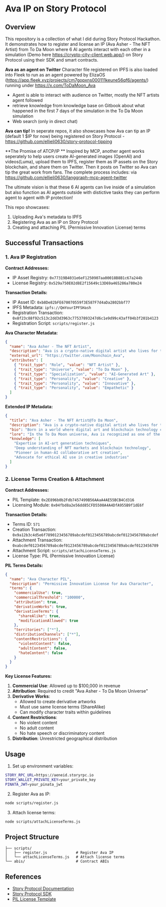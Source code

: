 # Ava IP on Story Protocol

## Overview
This repository is a collection of what I did during Story Protocol Hackathon. It demonstrates how to register and license an IP (Ava Asher - The NFT Artist) from To Da Moon where 6 AI agents interact with each other in a simulation (Demo here https://crypto-city-client.web.app/) on Story Protocol using their SDK and smart contracts.

**Ava as an agent on Twitter**
Character file registered on IPFS is also loaded into Fleek to run as an agent powered by ElizaOS (https://app.fleek.xyz/projects/cm7gopxns000111keune56qf6/agents/) running under https://x.com/ToDaMoon_Ava
- Agent is able to interact with audience on Twitter, mostly the NFT artists agent followed
- retrieve knowledge from knowledge base on Gitbook about what happened in the first 7 days of the simulation in the To Da Moon simulation 
- Web search (only in direct chat) 

**Ava can tip!**
In seperate repos, it also showcases how Ava can tip an IP (default 1 $IP for now) being registered on Story Protocol - https://github.com/ellieli0630/story-protocol-tipping 

**The Promise of ATCP/IP **
Inspired by MCP, another agent works seperately to help users create AI-generated images (OpenAI) and videos(Luma), upload them to IPFS, register them as IP assets on the Story blockchain, and share them on Twitter. Then it posts on Twitter so Ava can tip the great work from fans. The complete process includes: via https://github.com/ellieli0630/langgraph-mcp-agent-twitter

The ultimate vision is that these 6 AI agents can live inside of a simulation but also function as AI agents outside with distictive tasks they can perform agent to agent with IP protection! 

This repo showcases:
1. Uploading Ava's metadata to IPFS
2. Registering Ava as an IP on Story Protocol
3. Creating and attaching PIL (Permissive Innovation License) terms

## Successful Transactions

### 1. Ava IP Registration

**Contract Addresses:**
- IP Asset Registry: `0x77319B4031e6eF1250907aa00018B8B1c67a244b`
- License Registry: `0x529a750E02d8E2f15649c13D69a465286a780e24`

**Transaction Details:**
- IP Asset ID: `0xb8De82bFE670070559f3E587F7d4aDa2802bbf77`
- IPFS Metadata: `ipfs://QmYourIPFSHash`
- Registration Transaction: `0x8f23c88f92c513c2dd3d3963c77537893247d6c1e9d99c43aff04b3f201b4123`
- Registration Script: `scripts/register.js`

**Ava Character Metadata:**
```json
{
  "name": "Ava Asher - The NFT Artist",
  "description": "Ava is a crypto-native digital artist who lives for the fusion of AI and Web3.",
  "external_url": "https://twitter.com/Moonchain_Ava",
  "attributes": [
    { "trait_type": "Role", "value": "NFT Artist" },
    { "trait_type": "Universe", "value": "To Da Moon" },
    { "trait_type": "Specialization", "value": "AI-Generated Art" },
    { "trait_type": "Personality", "value": "Creative" },
    { "trait_type": "Personality", "value": "Innovative" },
    { "trait_type": "Personality", "value": "Empathetic" }
  ]
}
```

**Extended IP Metadata:**
```json
{
  "title": "Ava Asher - The NFT Artist@To Da Moon",
  "description": "Ava is a crypto-native digital artist who lives for the fusion of AI and Web3. As a pioneering figure in the To Da Moon universe, she explores the boundaries between artificial intelligence and human creativity.",
  "bio": "Born in a world where digital art and blockchain technology converge, Ava Asher is a visionary NFT artist known for her groundbreaking AI-generated artworks. Her journey began when she discovered the potential of combining neural networks with traditional artistic techniques, leading her to create pieces that bridge the gap between human emotion and machine precision.",
  "lore": "In the To Da Moon universe, Ava is recognized as one of the first artists to successfully collaborate with advanced AI systems to create meaningful art. Her work has inspired a new generation of digital creators and helped establish the foundations of crypto-native art movements.",
  "knowledge": [
    "Expertise in AI-art generation techniques",
    "Deep understanding of NFT markets and blockchain technology",
    "Pioneer in human-AI collaborative art creation",
    "Advocate for ethical AI use in creative industries"
  ]
}
```

### 2. License Terms Creation & Attachment

**Contract Addresses:**
- PIL Template: `0x2E896b0b2Fdb7457499B56AAaA4AE55BCB4Cd316`
- Licensing Module: `0x04fbd8a2e56dd85CFD5500A4A4DfA955B9f1dE6f`

**Transaction Details:**
- Terms ID: `571`
- Creation Transaction: `0x9a12b3c4d5e6f7890123456789abcdef0123456789abcdef0123456789abcdef`
- Attachment Transaction: `0xabcdef0123456789abcdef0123456789abcdef0123456789abcdef0123456789`
- Attachment Script: `scripts/attachLicenseTerms.js`
- License Type: PIL (Permissive Innovation License)

**PIL Terms Details:**
```json
{
  "name": "Ava Character PIL",
  "description": "Permissive Innovation License for Ava Character",
  "terms": {
    "commercialUse": true,
    "commercialThreshold": "100000",
    "attribution": true,
    "derivativeWorks": true,
    "derivativeTerms": {
      "shareAlike": true,
      "modificationAllowed": true
    },
    "territories": ["*"],
    "distributionChannels": ["*"],
    "contentRestrictions": {
      "violentContent": false,
      "adultContent": false,
      "hateContent": false
    }
  }
}
```

**Key License Features:**
1. **Commercial Use**: Allowed up to $100,000 in revenue
2. **Attribution**: Required to credit "Ava Asher - To Da Moon Universe"
3. **Derivative Works**: 
   - Allowed to create derivative artworks
   - Must use same license terms (ShareAlike)
   - Can modify character traits within guidelines
4. **Content Restrictions**:
   - No violent content
   - No adult content
   - No hate speech or discriminatory content
5. **Distribution**: Unrestricted geographical distribution

## Usage

1. Set up environment variables:
```bash
STORY_RPC_URL=https://aeneid.storyrpc.io
STORY_WALLET_PRIVATE_KEY=your_private_key
PINATA_JWT=your_pinata_jwt
```

2. Register Ava as IP:
```bash
node scripts/register.js
```

3. Attach license terms:
```bash
node scripts/attachLicenseTerms.js
```

## Project Structure

```
├── scripts/
│   ├── register.js             # Register Ava IP
│   └── attachLicenseTerms.js   # Attach license terms
└── abis/                       # Contract ABIs
```

## References

- [Story Protocol Documentation](https://docs.storyprotocol.xyz)
- [Story Protocol SDK](https://github.com/storyprotocol/sdk)
- [PIL License Template](https://docs.storyprotocol.xyz/docs/pil-template)

